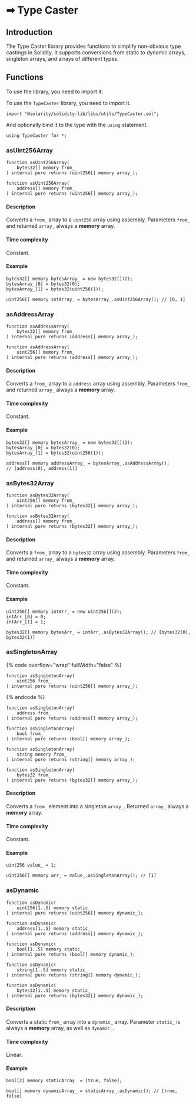 # ➡ Type Caster

## Introduction

The Type Caster library provides functions to simplify non-obvious type castings in Solidity. It supports conversions from static to dynamic arrays, singleton arrays, and arrays of different types.

## Functions

To use the library, you need to import it:

To use the `TypeCaster` library, you need to import it.

```solidity
import "@solarity/solidity-lib/libs/utils/TypeCaster.sol";
```

And optionally bind it to the type with the `using` statement.

```solidity
using TypeCaster for *;
```

### asUint256Array

```solidity
function asUint256Array(
    bytes32[] memory from_
) internal pure returns (uint256[] memory array_);
```

```solidity
function asUint256Array(
    address[] memory from_
) internal pure returns (uint256[] memory array_);
```

#### Description

Converts a `from_` array to a `uint256` array using assembly. Parameters `from_` and returned `array_` always a **memory** array.

#### Time complexity

Constant.

#### Example

```solidity
bytes32[] memory bytesArray_ = new bytes32[](2);
bytesArray_[0] = bytes32(0); 
bytesArray_[1] = bytes32(uint256(1));

uint256[] memory intArray_ = bytesArray_.asUint256Array(); // [0, 1]
```

### asAddressArray

```solidity
function asAddressArray(
    bytes32[] memory from_
) internal pure returns (address[] memory array_);
```

```solidity
function asAddressArray(
    uint256[] memory from_
) internal pure returns (address[] memory array_);
```

#### Description

Converts a `from_` array to a `address` array using assembly. Parameters `from_` and returned `array_` always a **memory** array.

#### Time complexity

Constant.

#### Example

```solidity
bytes32[] memory bytesArray_ = new bytes32[](2);
bytesArray_[0] = bytes32(0); 
bytesArray_[1] = bytes32(uint256(1));

address[] memory addressArray_ = bytesArray_.asAddressArray(); 
// [address(0), address(1)]
```

### asBytes32Array

```solidity
function asBytes32Array(
    uint256[] memory from_
) internal pure returns (bytes32[] memory array_);
```

```solidity
function asBytes32Array(
    address[] memory from_
) internal pure returns (bytes32[] memory array_);
```

#### Description

Converts a `from_` array to a `bytes32` array using assembly. Parameters `from_` and returned `array_` always a **memory** array.

#### Time complexity

Constant.

#### Example

```solidity
uint256[] memory intArr_ = new uint256[](2);
intArr_[0] = 0; 
intArr_[1] = 1;

bytes32[] memory bytesArr_ = intArr_.asBytes32Array(); // [bytes32(0), bytes32(1)]
```

### asSingletonArray

{% code overflow="wrap" fullWidth="false" %}
```solidity
function asSingletonArray(
    uint256 from_
) internal pure returns (uint256[] memory array_);
```
{% endcode %}

```solidity
function asSingletonArray(
    address from_
) internal pure returns (address[] memory array_);
```

```solidity
function asSingletonArray(
    bool from_
) internal pure returns (bool[] memory array_);
```

```solidity
function asSingletonArray(
    string memory from_
) internal pure returns (string[] memory array_);
```

```solidity
function asSingletonArray(
    bytes32 from_
) internal pure returns (bytes32[] memory array_);
```

#### Description

Converts a `from_` element into a singleton `array_`. Returned `array_` always a **memory** array.

#### Time complexity

Constant.

#### Example

```solidity
uint256 value_ = 1;

uint256[] memory arr_ = value_.asSingletonArray(); // [1]
```

### asDynamic

```solidity
function asDynamic(
    uint256[1..5] memory static_
) internal pure returns (uint256[] memory dynamic_);
```

```solidity
function asDynamic(
    address[1..5] memory static_
) internal pure returns (address[] memory dynamic_);
```

```solidity
function asDynamic(
    bool[1..5] memory static_
) internal pure returns (bool[] memory dynamic_);
```

```solidity
function asDynamic(
    string[1..5] memory static_
) internal pure returns (string[] memory dynamic_);
```

```solidity
function asDynamic(
    bytes32[1..5] memory static_
) internal pure returns (bytes32[] memory dynamic_);
```

#### Description

Converts a static `from_` array into a `dynamic_` array. Parameter `static_` is always a **memory** array, as well as `dynamic_`.

#### Time complexity

Linear.

#### Example

```solidity
bool[2] memory staticArray_ = [true, false];

bool[] memory dynamicArray_ = staticArray_.asDynamic(); // [true, false]
```

